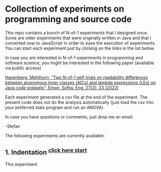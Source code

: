 # Collection of experiments on programming and source code

This repo contains a bunch of N-of-1 experiments that I designed once. Some are older experiments that were originally written in Java and that I converted now to JavaScript in order to ease the execution of experiments. You can start
each experiment just by clicking on the links in the list below.

In case you are interested in N-of-1 experiments in programming and software science, you might be interested in the following paper (available via public access)

[Hanenberg, Mehlhorn, "Two N-of-1 self-trials on readability differences between anonymous inner classes (AICs) and lambda expressions (LEs) on Java code snippets", Empir. Softw. Eng. 27(2): 33 (2022)](https://doi.org/10.1007/s10664-021-10077-3)

Each experiment generated a csv file at the end of the experiment. The present code does not do the analysis automatically (just load the csv into your preferred stats program and run an ANOVA).

In case you have questions or comments, just drop me an email.

-Stefan


The following experiments are currently available:

## 1. Indentation <sup>[click here start](https://htmlpreview.github.io/?https://raw.githubusercontent.com/shanenbe/Experiments/main/2023_Indentation/index.html)</sup>
This experiment 
